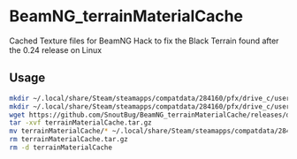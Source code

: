 # BeamNG_terrainMaterialCache
Cached Texture files for BeamNG
Hack to fix the Black Terrain found after the 0.24 release on Linux

## Usage
```Bash
mkdir ~/.local/share/Steam/steamapps/compatdata/284160/pfx/drive_c/users/steamuser/AppData/Local/BeamNG.drive/0.24/temp/art
mkdir ~/.local/share/Steam/steamapps/compatdata/284160/pfx/drive_c/users/steamuser/AppData/Local/BeamNG.drive/0.24/temp/art/terrainMaterialCache
wget https://github.com/SnoutBug/BeamNG_terrainMaterialCache/releases/download/1.0/terrainMaterialCache.tar.gz
tar -xvf terrainMaterialCache.tar.gz
mv terrainMaterialCache/* ~/.local/share/Steam/steamapps/compatdata/284160/pfx/drive_c/users/steamuser/AppData/Local/BeamNG.drive/0.24/temp/art/terrainMaterialCache/
rm terrainMaterialCache.tar.gz
rm -d terrainMaterialCache
```
